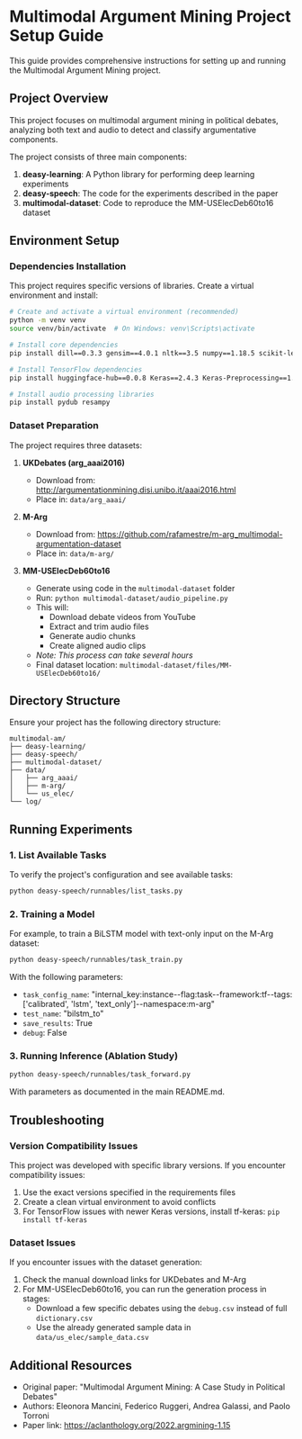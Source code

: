 # Multimodal Argument Mining Project Setup Guide

This guide provides comprehensive instructions for setting up and running the Multimodal Argument Mining project.

## Project Overview

This project focuses on multimodal argument mining in political debates, analyzing both text and audio to detect and classify argumentative components.

The project consists of three main components:
1. **deasy-learning**: A Python library for performing deep learning experiments
2. **deasy-speech**: The code for the experiments described in the paper
3. **multimodal-dataset**: Code to reproduce the MM-USElecDeb60to16 dataset

## Environment Setup

### Dependencies Installation

This project requires specific versions of libraries. Create a virtual environment and install:

```bash
# Create and activate a virtual environment (recommended)
python -m venv venv
source venv/bin/activate  # On Windows: venv\Scripts\activate

# Install core dependencies
pip install dill==0.3.3 gensim==4.0.1 nltk==3.5 numpy==1.18.5 scikit-learn==0.24.0 scipy==1.4.1 simplejson==3.17.2 tqdm==4.56.0

# Install TensorFlow dependencies
pip install huggingface-hub==0.0.8 Keras==2.4.3 Keras-Preprocessing==1.1.2 tensorflow-addons==0.11.2 tensorflow-gpu==2.3.0 tensorflow-probability==0.11.1 tokenizers==0.10.2 transformers==4.6.1

# Install audio processing libraries
pip install pydub resampy
```

### Dataset Preparation

The project requires three datasets:

1. **UKDebates (arg_aaai2016)**
   - Download from: http://argumentationmining.disi.unibo.it/aaai2016.html
   - Place in: `data/arg_aaai/`

2. **M-Arg**
   - Download from: https://github.com/rafamestre/m-arg_multimodal-argumentation-dataset
   - Place in: `data/m-arg/`

3. **MM-USElecDeb60to16**
   - Generate using code in the `multimodal-dataset` folder
   - Run: `python multimodal-dataset/audio_pipeline.py`
   - This will:
     - Download debate videos from YouTube
     - Extract and trim audio files
     - Generate audio chunks
     - Create aligned audio clips
   - *Note: This process can take several hours*
   - Final dataset location: `multimodal-dataset/files/MM-USElecDeb60to16/`

## Directory Structure

Ensure your project has the following directory structure:

```
multimodal-am/
├── deasy-learning/
├── deasy-speech/
├── multimodal-dataset/
├── data/
│   ├── arg_aaai/
│   ├── m-arg/
│   └── us_elec/
└── log/
```

## Running Experiments

### 1. List Available Tasks

To verify the project's configuration and see available tasks:

```bash
python deasy-speech/runnables/list_tasks.py
```

### 2. Training a Model

For example, to train a BiLSTM model with text-only input on the M-Arg dataset:

```bash
python deasy-speech/runnables/task_train.py
```

With the following parameters:
- `task_config_name`: "internal_key:instance--flag:task--framework:tf--tags:['calibrated', 'lstm', 'text_only']--namespace:m-arg"
- `test_name`: "bilstm_to"
- `save_results`: True
- `debug`: False

### 3. Running Inference (Ablation Study)

```bash
python deasy-speech/runnables/task_forward.py
```

With parameters as documented in the main README.md.

## Troubleshooting

### Version Compatibility Issues

This project was developed with specific library versions. If you encounter compatibility issues:

1. Use the exact versions specified in the requirements files
2. Create a clean virtual environment to avoid conflicts
3. For TensorFlow issues with newer Keras versions, install tf-keras: `pip install tf-keras`

### Dataset Issues

If you encounter issues with the dataset generation:

1. Check the manual download links for UKDebates and M-Arg
2. For MM-USElecDeb60to16, you can run the generation process in stages:
   - Download a few specific debates using the `debug.csv` instead of full `dictionary.csv`
   - Use the already generated sample data in `data/us_elec/sample_data.csv`

## Additional Resources

- Original paper: "Multimodal Argument Mining: A Case Study in Political Debates"
- Authors: Eleonora Mancini, Federico Ruggeri, Andrea Galassi, and Paolo Torroni
- Paper link: https://aclanthology.org/2022.argmining-1.15
